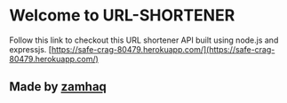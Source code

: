 Welcome to URL-SHORTENER
=========================
Follow this link to checkout this URL shortener API built using node.js and expressjs.
[https://safe-crag-80479.herokuapp.com/](https://safe-crag-80479.herokuapp.com/)


Made by [zamhaq](https://github.com/zamhaq)
-------------------
